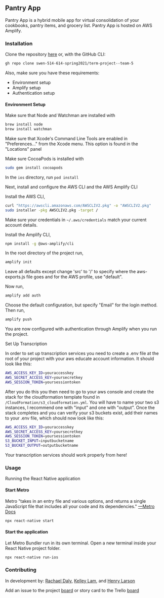 ## Pantry App

Pantry App is a hybrid mobile app for virtual consolidation of your cookbooks, pantry items, and grocery list. Pantry App is hosted on AWS Amplify.

### Installation

Clone the repository [here](https://github.com/swen-514-614-spring2021/term-project--team-5.git) or,
with the GitHub CLI:

```bash
gh repo clone swen-514-614-spring2021/term-project--team-5
```

Also, make sure you have these requirements:

- Environment setup
- Amplify setup
- Authentication setup

#### Environment Setup

Make sure that Node and Watchman are installed with

```bash
brew install node
brew install watchman
```

Make sure that Xcode's Command Line Tools are enabled in "Preferences..." from the Xcode menu. This option is found in
the "Locations" panel

Make sure CocoaPods is installed with

```bash
sudo gem install cocoapods
```

In the `ios` directory, run `pod install`

Next, install and configure the AWS CLI and the AWS Amplify CLI

Install the AWS CLI,

```bash
curl "https://awscli.amazonaws.com/AWSCLIV2.pkg" -o "AWSCLIV2.pkg"
sudo installer -pkg AWSCLIV2.pkg -target /
```

Make sure your credentials in `~/.aws/credentials` match your current account details.

Install the Amplify CLI,

```bash
npm install -g @aws-amplify/cli
```

In the root directory of the project run,

```bash
amplify init
```

Leave all defaults except change 'src' to '/' to specify where the aws-exports.js file goes and for the AWS profile, use "default".

Now run,

```bash
amplify add auth
```

Choose the default configuration, but specify "Email" for the login method.
Then run,

```bash
amplify push
```

You are now configured with authentication through Amplify when you run the project.

Set Up Transcription

In order to set up transcription services you need to create a .env file at the root of your project with your aws educate account information. It should look like this:

```bash
AWS_ACCESS_KEY_ID=youraccesskey
AWS_SECRET_ACCESS_KEY=yoursecretkey
AWS_SESSION_TOKEN=yoursessiontoken
```

After you do this you then need to go to your aws console and create the stack for the cloudformation template found in `/CloudFormation/s3_cloudformation.yml`. You will have to name your two s3 instances, I recommend one with "input" and one with "output". Once the stack completes and you can verify your s3 buckets exist, add their names to your .env file, which should now look like this:

```bash
AWS_ACCESS_KEY_ID=youraccesskey
AWS_SECRET_ACCESS_KEY=yoursecretkey
AWS_SESSION_TOKEN=yoursessiontoken
S3_BUCKET_INPUT=inputbucketname
S3_BUCKET_OUTPUT=outputbucketname
```

Your transcription services should work properly from here!

### Usage

Running the React Native application

#### Start Metro

Metro "takes in an entry file and various options, and returns a single JavaScript file that includes all your code and
its dependencies."
[—Metro Docs](https://facebook.github.io/metro/docs/concepts/)

```bash
npx react-native start
```

#### Start the application

Let Metro Bundler run in its own terminal. Open a new terminal inside your React Native project folder.

```bash
npx react-native run-ios
```

### Contributing

In development by:
[Rachael Daly](https://github.com/RachaelDaly),
[Kelley Lam](https://github.com/kxl1360),
and [Henry Larson](https://github.com/hxl1116)

Add an issue to the project
[board](https://github.com/swen-514-614-spring2021/term-project--team-5/projects/1)
or story card to the Trello
[board](https://trello.com/b/ZunSFauw/kanban-template)
